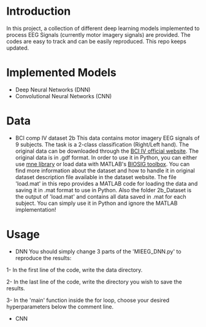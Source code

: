 # Introduction
In this project, a collection of different deep learning models implemented to process EEG Signals (currently motor imagery signals) are provided. The codes are easy to track and can be easily reproduced. This repo keeps updated.
# Implemented Models
* Deep Neural Networks (DNN)
* Convolutional Neural Networks (CNN)
# Data
* BCI comp IV dataset 2b
This data contains motor imagery EEG signals of 9 subjects. The task is a 2-class classification (Right/Left hand). The original data can be downloaded through the [BCI IV official website](https://bbci.de/competition/iv/). The original data is in .gdf format. In order to use it in Python, you can either use [mne library](https://www.bing.com/ck/a?!&&p=b4982752c00bd681JmltdHM9MTcwMTgyMDgwMCZpZ3VpZD0xZjM0Njg2Mi1mY2NjLTY1MmItMjgzMC03YmMyZmRjNTY0NDUmaW5zaWQ9NTE5NQ&ptn=3&ver=2&hsh=3&fclid=1f346862-fccc-652b-2830-7bc2fdc56445&psq=mne+library&u=a1aHR0cHM6Ly9tbmUudG9vbHMvc3RhYmxlL2luZGV4Lmh0bWw&ntb=1) or load data with MATLAB's [BIOSIG toolbox](https://www.bing.com/ck/a?!&&p=7c9dda0073bbfdb3JmltdHM9MTcwMTgyMDgwMCZpZ3VpZD0xZjM0Njg2Mi1mY2NjLTY1MmItMjgzMC03YmMyZmRjNTY0NDUmaW5zaWQ9NTE5NA&ptn=3&ver=2&hsh=3&fclid=1f346862-fccc-652b-2830-7bc2fdc56445&psq=biosig+toolbox&u=a1aHR0cHM6Ly93d3cubWF0aHdvcmtzLmNvbS9tYXRsYWJjZW50cmFsL2ZpbGVleGNoYW5nZS83OTQyNy1iaW9zaWctYS10b29sYm94LWZvci1iaW9tZWRpY2FsLXNpZ25hbC1wcm9jZXNzaW5n&ntb=1). You can find more information about the dataset and how to handle it in original dataset description file available in the dataset website. The file 'load.mat' in this repo provides a MATLAB code for loading the data and saving it in .mat format to use in Python. Also the folder 2b_Dataset is the output of 'load.mat' and contains all data saved in .mat for each subject. You can simply use it in Python and ignore the MATLAB implementation!
# Usage
* DNN
You should simply change 3 parts of the 'MIEEG_DNN.py' to reproduce the results:

1- In the first line of the code, write the data directory.

2- In the last line of the code, write the directory you wish to save the results.

3- In the 'main' function inside the for loop, choose your desired hyperparameters below the comment line.
* CNN
